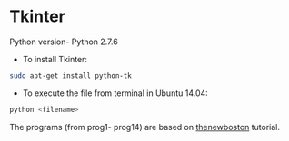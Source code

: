 # Tkinter

Python version- Python 2.7.6

* To install Tkinter:
```sh
sudo apt-get install python-tk
```

* To execute the file from terminal in Ubuntu 14.04:
```sh
python <filename>
```

The programs (from prog1- prog14) are based on [thenewboston](https://www.youtube.com/playlist?list=PL6gx4Cwl9DGBwibXFtPtflztSNPGuIB_d) tutorial. 
